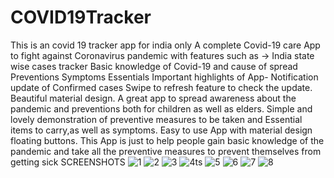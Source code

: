 # COVID19Tracker
This is an covid 19 tracker app for india only
A complete Covid-19  care App to fight against Coronavirus pandemic  with features such as ->
 India  state wise cases tracker
Basic knowledge of Covid-19 and cause of spread
Preventions
Symptoms
Essentials
Important highlights of App-
Notification update of Confirmed cases
Swipe to refresh feature to check the update.
Beautiful material design.
A great app to spread awareness about the pandemic and preventions both for children as well as elders.
Simple and lovely demonstration of preventive measures to be taken and Essential items to carry,as well as symptoms.
Easy to use App with material design floating buttons.
This App is just to help people gain basic knowledge of the pandemic and take all the preventive measures to prevent themselves from getting sick
SCREENSHOTS
![1](https://user-images.githubusercontent.com/55583515/87534645-ee703c80-c6b3-11ea-8e65-896ce63e18b9.jpg)
![2](https://user-images.githubusercontent.com/55583515/87534656-f203c380-c6b3-11ea-955b-5a0ee9e3708a.jpg)
![3](https://user-images.githubusercontent.com/55583515/87534665-f6c87780-c6b3-11ea-8955-fc90f89540cf.jpg)
![4](https://user-images.githubusercontent.com/55583515/87534671-f92ad180-c6b3-11ea-8d96-6026817a6635.jpg)ts 
![5](https://user-images.githubusercontent.com/55583515/87534676-fb8d2b80-c6b3-11ea-961d-db07ecd93aa5.jpg)
![6](https://user-images.githubusercontent.com/55583515/87534680-fcbe5880-c6b3-11ea-82b6-bd09ba28094a.jpg)
![7](https://user-images.githubusercontent.com/55583515/87534688-ff20b280-c6b3-11ea-82f0-fb47ab7dce2a.jpg)
![8](https://user-images.githubusercontent.com/55583515/87534693-01830c80-c6b4-11ea-8f92-8a6b0047043d.jpg)

